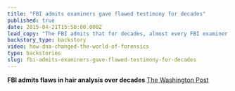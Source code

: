 ```yaml
---
title: "FBI admits examiners gave flawed testimony for decades"
published: true
date: 2015-04-21T15:50:00.000Z
lead_copy: "The FBI admits that for decades, almost every FBI examiner gave flawed hair analysis testimony. Here\'s how the technique helped convict so many. "
backstory_type: backstory
video: how-dna-changed-the-world-of-forensics
type: backstories
slug: fbi-admits-examiners-gave-flawed-testimony-for-decades
---
```


**FBI admits flaws in hair analysis over decades**
[The Washington Post](http://www.washingtonpost.com/local/crime/fbi-overstated-forensic-hair-matches-in-nearly-all-criminal-trials-for-decades/2015/04/18/39c8d8c6-e515-11e4-b510-962fcfabc310_story.html)

